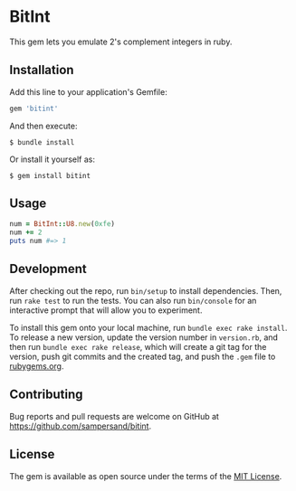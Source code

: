 # BitInt

This gem lets you emulate 2's complement integers in ruby.

## Installation

Add this line to your application's Gemfile:

```ruby
gem 'bitint'
```

And then execute:

    $ bundle install

Or install it yourself as:

    $ gem install bitint

## Usage

```ruby
num = BitInt::U8.new(0xfe)
num += 2
puts num #=> 1
```

## Development

After checking out the repo, run `bin/setup` to install dependencies. Then, run `rake test` to run the tests. You can also run `bin/console` for an interactive prompt that will allow you to experiment.

To install this gem onto your local machine, run `bundle exec rake install`. To release a new version, update the version number in `version.rb`, and then run `bundle exec rake release`, which will create a git tag for the version, push git commits and the created tag, and push the `.gem` file to [rubygems.org](https://rubygems.org).

## Contributing

Bug reports and pull requests are welcome on GitHub at https://github.com/sampersand/bitint.

## License

The gem is available as open source under the terms of the [MIT License](https://opensource.org/licenses/MIT).
